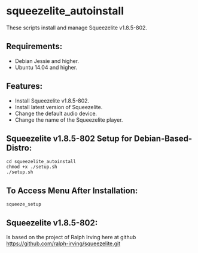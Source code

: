squeezelite_autoinstall
==============
These scripts install and manage Squeezelite v1.8.5-802.

Requirements:
-------------
- Debian Jessie and higher.
- Ubuntu 14.04 and higher.

Features:
---------
- Install Squeezelite v1.8.5-802.
- Install latest version of Squeezelite.
- Change the default audio device.
- Change the name of the Squeezelite player.

Squeezelite v1.8.5-802 Setup for Debian-Based-Distro:
-----------------------------------------------------
```shell
cd squeezelite_autoinstall
chmod +x ./setup.sh
./setup.sh
```

To Access Menu After Installation:
----------------------------------
```shell
squeeze_setup
```

Squeezelite v1.8.5-802:
-----------------------
Is based on the project of Ralph Irving here at github https://github.com/ralph-irving/squeezelite.git
